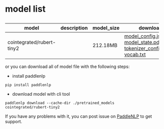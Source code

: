 #  model list

##  

| model  | description | model_size  | download         |
| --- | --- | --- | --- |
|cointegrated/rubert-tiny2|  | 212.18MB | [model_config.json](https://bj.bcebos.com/paddlenlp/models/community/cointegrated/rubert-tiny2/model_config.json)<br>[model_state.pdparams](https://bj.bcebos.com/paddlenlp/models/community/cointegrated/rubert-tiny2/model_state.pdparams)<br>[tokenizer_config.json](https://bj.bcebos.com/paddlenlp/models/community/cointegrated/rubert-tiny2/tokenizer_config.json)<br>[vocab.txt](https://bj.bcebos.com/paddlenlp/models/community/cointegrated/rubert-tiny2/vocab.txt) |

or you can download all of model file with the following steps:

* install paddlenlp

```shell
pip install paddlenlp
```

* download model with cli tool

```shell
paddlenlp download --cache-dir ./pretrained_models cointegrated/rubert-tiny2
```

If you have any problems with it, you can post issue on [PaddleNLP](https://github.com/PaddlePaddle/PaddleNLP) to get support.
